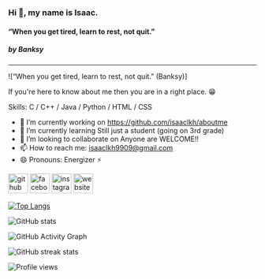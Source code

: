 ### Hi 👋, my name is Isaac.
#### “When you get tired, learn to rest, not quit.” 
##### by Banksy

-------------------

![“When you get tired, learn to rest, not quit.” (Banksy)]

If you're here to know about me then you are in a right place. 😁

Skills: C / C++ / Java / Python / HTML / CSS

- 🔭 I’m currently working on https://github.com/isaaclkh/aboutme 
- 🌱 I’m currently learning Still just a student (going on 3rd grade) 
- 👯 I’m looking to collaborate on Anyone are WELCOME!! 
- 📫 How to reach me: isaaclkh9909@gmail.com 
- 😄 Pronouns: Energizer ⚡️ 


[<img src='https://cdn.jsdelivr.net/npm/simple-icons@3.0.1/icons/github.svg' alt='github' height='40'>](https://github.com/isaaclkh)  [<img src='https://cdn.jsdelivr.net/npm/simple-icons@3.0.1/icons/facebook.svg' alt='facebook' height='40'>](https://www.facebook.com/임건호)  [<img src='https://cdn.jsdelivr.net/npm/simple-icons@3.0.1/icons/instagram.svg' alt='instagram' height='40'>](https://www.instagram.com/gun_9909/)  [<img src='https://cdn.jsdelivr.net/npm/simple-icons@3.0.1/icons/icloud.svg' alt='website' height='40'>](https://blog.naver.com/isaaclkh)  

[![Top Langs](https://github-readme-stats.vercel.app/api/top-langs/?username=isaaclkh)](https://github.com/anuraghazra/github-readme-stats)

![GitHub stats](https://github-readme-stats.vercel.app/api?username=isaaclkh&show_icons=true)  

![GitHub Activity Graph](https://activity-graph.herokuapp.com/graph?username=isaaclkh)  

![GitHub streak stats](https://github-readme-streak-stats.herokuapp.com/?user=isaaclkh)  

![Profile views](https://gpvc.arturio.dev/isaaclkh)  
